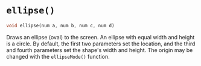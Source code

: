 # `ellipse()`

```dart
void ellipse(num a, num b, num c, num d)
```

Draws an ellipse (oval) to the screen. An ellipse with equal width and height is a circle. By default, the first two parameters set the location, and the third and fourth parameters set the shape's width and height. The origin may be changed with the `ellipseMode()` function.

